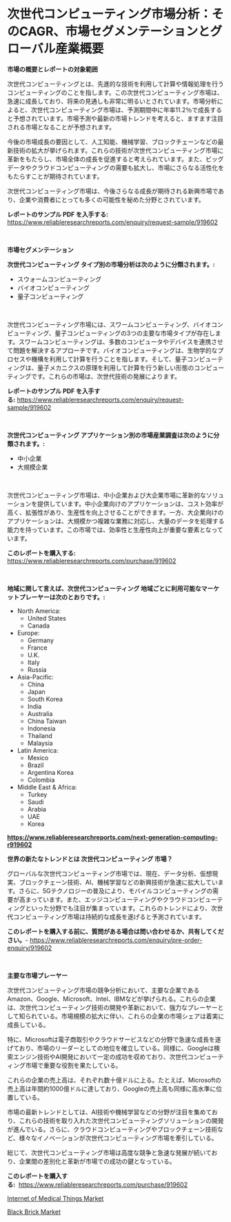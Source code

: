 <p><h1>次世代コンピューティング市場分析：そのCAGR、市場セグメンテーションとグローバル産業概要</h1></p><p><strong>市場の概要とレポートの対象範囲</strong></p>
<p><p>次世代コンピューティングとは、先進的な技術を利用して計算や情報処理を行うコンピューティングのことを指します。この次世代コンピューティング市場は、急速に成長しており、将来の見通しも非常に明るいとされています。市場分析によると、次世代コンピューティング市場は、予測期間中に年率11.2％で成長すると予想されています。市場予測や最新の市場トレンドを考えると、ますます注目される市場となることが予想されます。</p><p>今後の市場成長の要因として、人工知能、機械学習、ブロックチェーンなどの最新技術の拡大が挙げられます。これらの技術が次世代コンピューティング市場に革新をもたらし、市場全体の成長を促進すると考えられています。また、ビッグデータやクラウドコンピューティングの需要も拡大し、市場にさらなる活性化をもたらすことが期待されています。</p><p>次世代コンピューティング市場は、今後さらなる成長が期待される新興市場であり、企業や消費者にとっても多くの可能性を秘めた分野とされています。</p></p>
<p><strong>レポートのサンプル PDF を入手する:</strong> <a href="https://www.reliableresearchreports.com/enquiry/request-sample/919602">https://www.reliableresearchreports.com/enquiry/request-sample/919602</a></p>
<p>&nbsp;</p>
<p><strong>市場セグメンテーション</strong></p>
<p><strong>次世代コンピューティング タイプ別の市場分析は次のように分類されます。:</strong></p>
<p><ul><li>スウォームコンピューティング</li><li>バイオコンピューティング</li><li>量子コンピューティング</li></ul></p>
<p>&nbsp;</p>
<p><p>次世代コンピューティング市場には、スワームコンピューティング、バイオコンピューティング、量子コンピューティングの3つの主要な市場タイプが存在します。スワームコンピューティングは、多数のコンピュータやデバイスを連携させて問題を解決するアプローチです。バイオコンピューティングは、生物学的なプロセスや機構を利用して計算を行うことを指します。そして、量子コンピューティングは、量子メカニクスの原理を利用して計算を行う新しい形態のコンピューティングです。これらの市場は、次世代技術の発展によります。</p></p>
<p><strong>レポートのサンプル PDF を入手する:</strong>&nbsp;<a href="https://www.reliableresearchreports.com/enquiry/request-sample/919602">https://www.reliableresearchreports.com/enquiry/request-sample/919602</a></p>
<p>&nbsp;</p>
<p><strong> 次世代コンピューティング アプリケーション別の市場産業調査は次のように分類されます。:</strong></p>
<p><ul><li>中小企業</li><li>大規模企業</li></ul></p>
<p>&nbsp;</p>
<p><p>次世代コンピューティング市場は、中小企業および大企業市場に革新的なソリューションを提供しています。中小企業向けのアプリケーションは、コスト効率が高く、拡張性があり、生産性を向上させることができます。一方、大企業向けのアプリケーションは、大規模かつ複雑な業務に対応し、大量のデータを処理する能力を持っています。この市場では、効率性と生産性向上が重要な要素となっています。</p></p>
<p><strong>このレポートを購入する:</strong>&nbsp; <a href="https://www.reliableresearchreports.com/purchase/919602">https://www.reliableresearchreports.com/purchase/919602</a></p>
<p>&nbsp;</p>
<p><strong>地域に関して言えば、次世代コンピューティング 地域ごとに利用可能なマーケットプレーヤーは次のとおりです。:</strong></p>
<p><ul>
    <li>
        North America:
        <ul>
            <li>United States</li>
            <li>Canada</li>
        </ul>
    </li>
    <li>
        Europe:
        <ul>
            <li>Germany</li>
            <li>France</li>
            <li>U.K.</li>
            <li>Italy</li>
            <li>Russia</li>
        </ul>
    </li>
    <li>
        Asia-Pacific:
        <ul>
            <li>China</li>
            <li>Japan</li>
            <li>South Korea</li>
            <li>India</li>
            <li>Australia</li>
            <li>China Taiwan</li>
            <li>Indonesia</li>
            <li>Thailand</li>
            <li>Malaysia</li>
        </ul>
    </li>
    <li>
        Latin America:
        <ul>
            <li>Mexico</li>
            <li>Brazil</li>
            <li>Argentina Korea</li>
            <li>Colombia</li>
        </ul>
    </li>
    <li>
        Middle East & Africa:
        <ul>
            <li>Turkey</li>
            <li>Saudi</li>
            <li>Arabia</li>
            <li>UAE</li>
            <li>Korea</li>
        </ul>
    </li>
    </ul></p>
<p><strong><a href="https://www.reliableresearchreports.com/next-generation-computing-r919602">https://www.reliableresearchreports.com/next-generation-computing-r919602</a></strong>&nbsp;</p>
<p><strong>世界の新たなトレンドとは 次世代コンピューティング 市場？</strong></p>
<p><p>グローバルな次世代コンピューティング市場では、現在、データ分析、仮想現実、ブロックチェーン技術、AI、機械学習などの新興技術が急速に拡大しています。さらに、5Gテクノロジーの普及により、モバイルコンピューティングの需要が高まっています。また、エッジコンピューティングやクラウドコンピューティングといった分野でも注目が集まっています。これらのトレンドにより、次世代コンピューティング市場は持続的な成長を遂げると予測されています。</p></p>
<p><strong>このレポートを購入する前に、質問がある場合は問い合わせるか、共有してください。</strong>- <a href="https://www.reliableresearchreports.com/enquiry/pre-order-enquiry/919602">https://www.reliableresearchreports.com/enquiry/pre-order-enquiry/919602</a></p>
<p>&nbsp;</p>
<p><strong>主要な市場プレーヤー</strong></p>
<p><p>次世代コンピューティング市場の競争分析において、主要な企業であるAmazon、Google、Microsoft、Intel、IBMなどが挙げられる。これらの企業は、次世代コンピューティング技術の開発や革新において、強力なプレーヤーとして知られている。市場規模の拡大に伴い、これらの企業の市場シェアは着実に成長している。</p><p>特に、Microsoftは電子商取引やクラウドサービスなどの分野で急速な成長を遂げており、市場のリーダーとしての地位を確立している。同様に、Googleは検索エンジン技術やAI開発において一定の成功を収めており、次世代コンピューティング市場で重要な役割を果たしている。</p><p>これらの企業の売上高は、それぞれ数十億ドルに上る。たとえば、Microsoftの売上高は年間約1000億ドルに達しており、Googleの売上高も同様に高水準に位置している。</p><p>市場の最新トレンドとしては、AI技術や機械学習などの分野が注目を集めており、これらの技術を取り入れた次世代コンピューティングソリューションの開発が進んでいる。さらに、クラウドコンピューティングやブロックチェーン技術など、様々なイノベーションが次世代コンピューティング市場を牽引している。</p><p>総じて、次世代コンピューティング市場は高度な競争と急速な発展が続いており、企業間の差別化と革新が市場での成功の鍵となっている。</p></p>
<p><strong>このレポートを購入する:</strong>&nbsp;&nbsp;<a href="https://www.reliableresearchreports.com/purchase/919602">https://www.reliableresearchreports.com/purchase/919602</a></p>
<p><p><a href="https://github.com/singletonthaxterkelliehr2df/Market-Research-Report-List-1/blob/main/internet-of-medical-things-market.md">Internet of Medical Things Market</a></p><p><a href="https://cautious-neon-760.notion.site/Black-Brick-Market-Provides-a-Comprehensive-Analysis-Including-a-Macro-Overview-of-the-Market-as-wel-f5bc15f8821b4bbf876b33ac6cb40779">Black Brick Market</a></p></p>